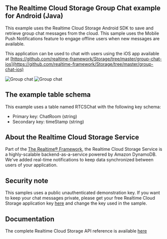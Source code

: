 ## The Realtime Cloud Storage Group Chat example for Android (Java) 
This example uses the Realtime Cloud Storage Android SDK to save and retrieve group chat messages from the cloud. This sample uses the Mobile Push Notifications feature to engage offline users when new messages are available.

This application can be used to chat with users using the iOS app available at [https://github.com/realtime-framework/Storage/tree/master/group-chat-ios](https://github.com/realtime-framework/Storage/tree/master/group-chat-ios)

![Group chat](http://storage-public.realtime.co/screenshots/groupchat-android-1.png)
![Group chat](http://storage-public.realtime.co/screenshots/groupchat-android-2.png)

## The example table schema
This example uses a table named RTCSChat with the following key schema:

- Primary key: ChatRoom (string)
- Secondary key: timeStamp (string)

## About the Realtime Cloud Storage Service
Part of the [The Realtime® Framework](http://framework.realtime.co), the Realtime Cloud Storage Service is a highly-scalable backend-as-a-service powered by Amazon DynamoDB. We've added real-time notifications to keep data synchronized between users of your application.


## Security note
This samples uses a public unauthenticated demonstration key. If you want to keep your chat messages private, please get your free Realtime Cloud Storage application key [here](https://accounts.realtime.co/signup/) and change the key used in the sample. 
 
## Documentation
The complete Realtime Cloud Storage API reference is available [here](http://framework.realtime.co/storage/#documentation)
